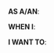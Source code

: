 **AS A/AN**:
<!-- for example: user, reviewer, developer -->

**WHEN I**:
<!-- please describe the contetxt -->

**I WANT TO**:
<!-- please describe your desired outcome -->
